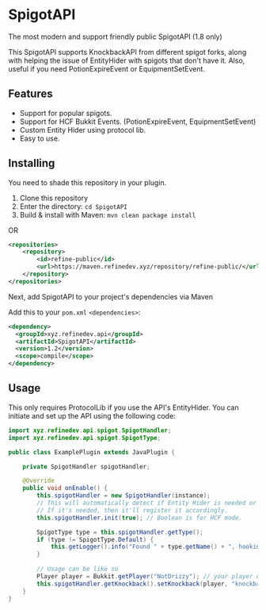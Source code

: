 # SpigotAPI
The most modern and support friendly public SpigotAPI (1.8 only)

This SpigotAPI supports KnockbackAPI from different spigot forks, along with helping the issue of EntityHider with spigots that don't have it.
Also, useful if you need PotionExpireEvent or EquipmentSetEvent.

## Features
- Support for popular spigots.
- Support for HCF Bukkit Events. (PotionExpireEvent, EquipmentSetEvent)
- Custom Entity Hider using protocol lib.
- Easy to use.

## Installing
You need to shade this repository in your plugin.

1. Clone this repository
2. Enter the directory: `cd SpigotAPI`
3. Build & install with Maven: `mvn clean package install`

OR
```xml
<repositories>
    <repository>
        <id>refine-public</id>
        <url>https://maven.refinedev.xyz/repository/refine-public/</url>
    </repository>
</repositories>
```
Next, add SpigotAPI to your project's dependencies via Maven

Add this to your `pom.xml` `<dependencies>`:
```xml
<dependency>
  <groupId>xyz.refinedev.api</groupId>
  <artifactId>SpigotAPI</artifactId>
  <version>1.2</version>
  <scope>compile</scope>
</dependency>
```

## Usage
This only requires ProtocolLib if you use the API's EntityHider.
You can initiate and set up the API using the following code:

```java
import xyz.refinedev.api.spigot.SpigotHandler;
import xyz.refinedev.api.spigot.SpigotType;

public class ExamplePlugin extends JavaPlugin {

    private SpigotHandler spigotHandler;

    @Override
    public void onEnable() {
        this.spigotHandler = new SpigotHandler(instance);
        // This will automatically detect if Entity Hider is needed or not.
        // If it's needed, then it'll register it accordingly.
        this.spigotHandler.init(true); // Boolean is for HCF mode.

        SpigotType type = this.spigotHandler.getType();
        if (type != SpigotType.Default) {
            this.getLogger().info("Found " + type.getName() + ", hooking in for support, HCF-TeamFights will be supported.");
        }
        
        // Usage can be like so
        Player player = Bukkit.getPlayer("NotDrizzy"); // your player object
        this.spigotHandler.getKnockback().setKnockback(player, "knockback name");
    }
}
```
